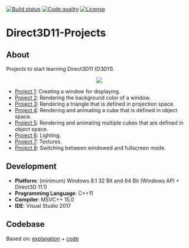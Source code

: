 [![Build status][s1]][av] [![Code quality][s2]][co]  [![License][s3]][li]

[s1]: https://ci.appveyor.com/api/projects/status/y8ew5io98llltkk2?svg=true
[s2]: https://api.codacy.com/project/badge/Grade/377d3777301f4bc09d1626de1c96ec8d
[s3]: https://img.shields.io/badge/licence-GPL%203.0-blue.svg

[av]: https://ci.appveyor.com/project/matt77hias/Direct3D11-Projects
[co]: https://www.codacy.com/app/matt77hias/Direct3D11-Projects?utm_source=github.com&amp;utm_medium=referral&amp;utm_content=matt77hias/Direct3D11-Projects&amp;utm_campaign=Badge_Grade
[li]: https://raw.githubusercontent.com/matt77hias/Direct3D11-Projects/master/LICENSE.txt

# Direct3D11-Projects

## About
Projects to start learning Direct3D11 (D3D11).

<p align="center"><img src="res/d3d11.png"></p>

* [Project 1](https://github.com/matt77hias/Direct3D11-Projects/tree/master/Projects/Project1): Creating a window for displaying.
* [Project 2](https://github.com/matt77hias/Direct3D11-Projects/tree/master/Projects/Project2): Rendering the background color of a window.
* [Project 3](https://github.com/matt77hias/Direct3D11-Projects/tree/master/Projects/Project3): Rendering a triangle that is defined in projection space.
* [Project 4](https://github.com/matt77hias/Direct3D11-Projects/tree/master/Projects/Project4): Rendering and animating a cube that is defined in object space.
* [Project 5](https://github.com/matt77hias/Direct3D11-Projects/tree/master/Projects/Project5): Rendering and animating multiple cubes that are defined in object space.
* [Project 6](https://github.com/matt77hias/Direct3D11-Projects/tree/master/Projects/Project6): Lighting.
* [Project 7](https://github.com/matt77hias/Direct3D11-Projects/tree/master/Projects/Project7): Textures.
* [Project 8](https://github.com/matt77hias/Direct3D11-Projects/tree/master/Projects/Project8): Switching between windowed and fullscreen mode.

## Development
* **Platform**: (minimum) Windows 8.1 32 Bit and 64 Bit (Windows API + Direct3D 11.1)
* **Programming Language**: C++11
* **Compiler**: MSVC++ 15.0
* **IDE**: Visual Studio 2017

## Codebase
Based on:
[explanation](https://code.msdn.microsoft.com/windowsdesktop/Direct3D-Tutorial-Win32-829979ef) + [code](https://github.com/walbourn/directx-sdk-samples/tree/master/Direct3D11Tutorials)
